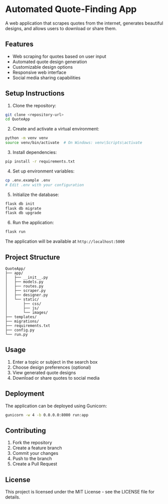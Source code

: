 # Automated Quote-Finding App

A web application that scrapes quotes from the internet, generates beautiful designs, and allows users to download or share them.

## Features

- Web scraping for quotes based on user input
- Automated quote design generation
- Customizable design options
- Responsive web interface
- Social media sharing capabilities

## Setup Instructions

1. Clone the repository:
```bash
git clone <repository-url>
cd QuoteApp
```

2. Create and activate a virtual environment:
```bash
python -m venv venv
source venv/bin/activate  # On Windows: venv\Scripts\activate
```

3. Install dependencies:
```bash
pip install -r requirements.txt
```

4. Set up environment variables:
```bash
cp .env.example .env
# Edit .env with your configuration
```

5. Initialize the database:
```bash
flask db init
flask db migrate
flask db upgrade
```

6. Run the application:
```bash
flask run
```

The application will be available at `http://localhost:5000`

## Project Structure

```
QuoteApp/
├── app/
│   ├── __init__.py
│   ├── models.py
│   ├── routes.py
│   ├── scraper.py
│   ├── designer.py
│   └── static/
│       ├── css/
│       ├── js/
│       └── images/
├── templates/
├── migrations/
├── requirements.txt
├── config.py
└── run.py
```

## Usage

1. Enter a topic or subject in the search box
2. Choose design preferences (optional)
3. View generated quote designs
4. Download or share quotes to social media

## Deployment

The application can be deployed using Gunicorn:

```bash
gunicorn -w 4 -b 0.0.0.0:8000 run:app
```

## Contributing

1. Fork the repository
2. Create a feature branch
3. Commit your changes
4. Push to the branch
5. Create a Pull Request

## License

This project is licensed under the MIT License - see the LICENSE file for details. 